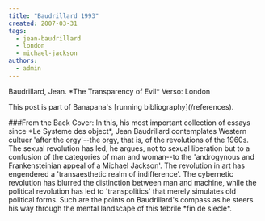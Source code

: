 ```yaml
---
title: "Baudrillard 1993"
created: 2007-03-31
tags: 
  - jean-baudrillard
  - london
  - michael-jackson
authors: 
  - admin
---
```


Baudrillard, Jean. \*The Transparency of Evil\* Verso: London

This post is part of Banapana's \[running bibliography\](/references).

###From the Back Cover: In this, his most important collection of essays since \*Le Systeme des object\*, Jean Baudrillard contemplates Western cultuer 'after the orgy'--the orgy, that is, of the revolutions of the 1960s. The sexual revolution has led, he argues, not to sexual liberation but to a confusion of the categories of man and woman--to the 'androgynous and Frankensteinian appeal of a Michael Jackson'. The revolution in art has engendered a 'transaesthetic realm of indifference'. The cybernetic revolution has blurred the distinction between man and machine, while the political revolution has led to 'transpolitics' that merely simulates old political forms. Such are the points on Baudrillard's compass as he steers his way through the mental landscape of this febrile \*fin de siecle\*.
